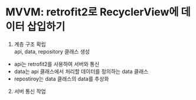 # MVVM: retrofit2로 RecyclerView에 데이터 삽입하기

1. 계층 구조 확립</br>
api, data, repository 클래스 생성</br>
- api는 retrofit2를 사용하여 서버와 통신
- data는 api 클래스에서 처리할 데이터를 정의하는 data 클래스
- repostiroy는 data 클래스의 data를 추상화

2. 서버 통신 작업
